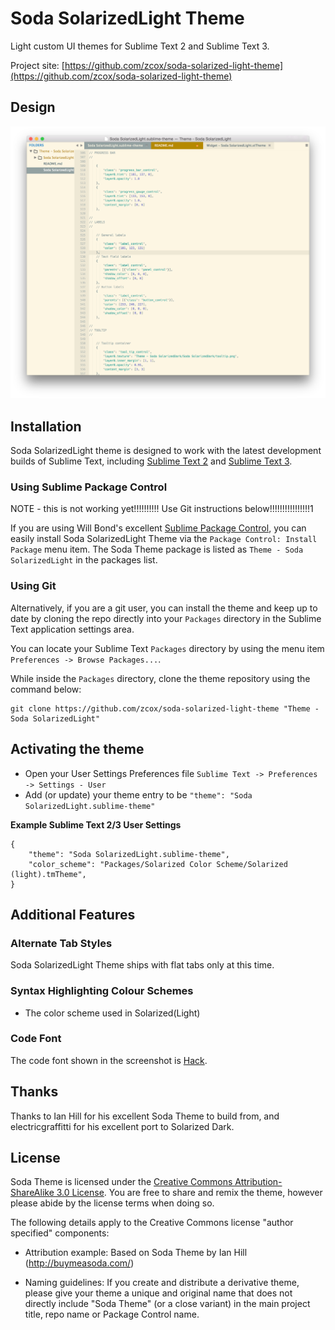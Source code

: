 # Soda SolarizedLight Theme

Light custom UI themes for Sublime Text 2 and Sublime Text 3.

Project site: [https://github.com/zcox/soda-solarized-light-theme](https://github.com/zcox/soda-solarized-light-theme)

## Design

![Soda SolarizedLight Theme](img/screenshot1.png)

## Installation

Soda SolarizedLight theme is designed to work with the latest development builds of Sublime Text, including [Sublime Text 2](http://www.sublimetext.com/dev) and [Sublime Text 3](http://www.sublimetext.com/3dev).

### Using Sublime Package Control

NOTE - this is not working yet!!!!!!!!!! Use Git instructions below!!!!!!!!!!!!!!!!1

If you are using Will Bond's excellent [Sublime Package Control](http://wbond.net/sublime_packages/package_control), you can easily install Soda SolarizedLight Theme via the `Package Control: Install Package` menu item. The Soda Theme package is listed as `Theme - Soda SolarizedLight` in the packages list.

### Using Git

Alternatively, if you are a git user, you can install the theme and keep up to date by cloning the repo directly into your `Packages` directory in the Sublime Text application settings area.

You can locate your Sublime Text `Packages` directory by using the menu item `Preferences -> Browse Packages...`.

While inside the `Packages` directory, clone the theme repository using the command below:

    git clone https://github.com/zcox/soda-solarized-light-theme "Theme - Soda SolarizedLight"


## Activating the theme

* Open your User Settings Preferences file `Sublime Text -> Preferences -> Settings - User`
* Add (or update) your theme entry to be  `"theme": "Soda SolarizedLight.sublime-theme"`

**Example Sublime Text 2/3 User Settings**

    {
        "theme": "Soda SolarizedLight.sublime-theme",
        "color_scheme": "Packages/Solarized Color Scheme/Solarized (light).tmTheme",
    }

## Additional Features

### Alternate Tab Styles

Soda SolarizedLight Theme ships with flat tabs only at this time.

### Syntax Highlighting Colour Schemes

* The color scheme used in Solarized(Light)

### Code Font

The code font shown in the screenshot is [Hack](http://sourcefoundry.org/hack/).

## Thanks

Thanks to Ian Hill for his excellent Soda Theme to build from, and electricgraffitti for his excellent port to Solarized Dark.

## License

Soda Theme is licensed under the [Creative Commons Attribution-ShareAlike 3.0 License](http://creativecommons.org/licenses/by-sa/3.0/). You are free to share and remix the theme, however please abide by the license terms when doing so.

The following details apply to the Creative Commons license "author specified" components:

* Attribution example: Based on Soda Theme by Ian Hill (http://buymeasoda.com/)

* Naming guidelines: If you create and distribute a derivative theme, please give your theme a unique and original name that does not directly include "Soda Theme" (or a close variant) in the main project title, repo name or Package Control name.
